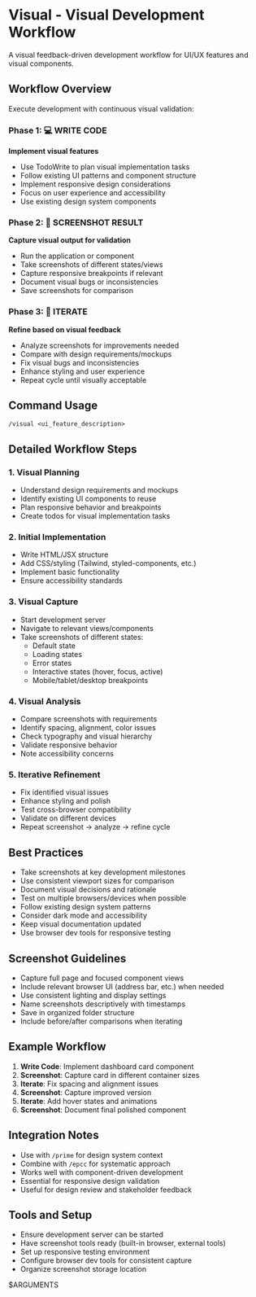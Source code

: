 # Visual - Visual Development Workflow

A visual feedback-driven development workflow for UI/UX features and visual components.

## Workflow Overview

Execute development with continuous visual validation:

### Phase 1: 💻 WRITE CODE

**Implement visual features**

- Use TodoWrite to plan visual implementation tasks
- Follow existing UI patterns and component structure
- Implement responsive design considerations
- Focus on user experience and accessibility
- Use existing design system components

### Phase 2: 📸 SCREENSHOT RESULT

**Capture visual output for validation**

- Run the application or component
- Take screenshots of different states/views
- Capture responsive breakpoints if relevant
- Document visual bugs or inconsistencies
- Save screenshots for comparison

### Phase 3: 🔄 ITERATE

**Refine based on visual feedback**

- Analyze screenshots for improvements needed
- Compare with design requirements/mockups
- Fix visual bugs and inconsistencies
- Enhance styling and user experience
- Repeat cycle until visually acceptable

## Command Usage

```
/visual <ui_feature_description>
```

## Detailed Workflow Steps

### 1. Visual Planning

- Understand design requirements and mockups
- Identify existing UI components to reuse
- Plan responsive behavior and breakpoints
- Create todos for visual implementation tasks

### 2. Initial Implementation

- Write HTML/JSX structure
- Add CSS/styling (Tailwind, styled-components, etc.)
- Implement basic functionality
- Ensure accessibility standards

### 3. Visual Capture

- Start development server
- Navigate to relevant views/components
- Take screenshots of different states:
  - Default state
  - Loading states
  - Error states
  - Interactive states (hover, focus, active)
  - Mobile/tablet/desktop breakpoints

### 4. Visual Analysis

- Compare screenshots with requirements
- Identify spacing, alignment, color issues
- Check typography and visual hierarchy
- Validate responsive behavior
- Note accessibility concerns

### 5. Iterative Refinement

- Fix identified visual issues
- Enhance styling and polish
- Test cross-browser compatibility
- Validate on different devices
- Repeat screenshot → analyze → refine cycle

## Best Practices

- Take screenshots at key development milestones
- Use consistent viewport sizes for comparison
- Document visual decisions and rationale
- Test on multiple browsers/devices when possible
- Follow existing design system patterns
- Consider dark mode and accessibility
- Keep visual documentation updated
- Use browser dev tools for responsive testing

## Screenshot Guidelines

- Capture full page and focused component views
- Include relevant browser UI (address bar, etc.) when needed
- Use consistent lighting and display settings
- Name screenshots descriptively with timestamps
- Save in organized folder structure
- Include before/after comparisons when iterating

## Example Workflow

1. **Write Code**: Implement dashboard card component
2. **Screenshot**: Capture card in different container sizes
3. **Iterate**: Fix spacing and alignment issues
4. **Screenshot**: Capture improved version
5. **Iterate**: Add hover states and animations
6. **Screenshot**: Document final polished component

## Integration Notes

- Use with `/prime` for design system context
- Combine with `/epcc` for systematic approach
- Works well with component-driven development
- Essential for responsive design validation
- Useful for design review and stakeholder feedback

## Tools and Setup

- Ensure development server can be started
- Have screenshot tools ready (built-in browser, external tools)
- Set up responsive testing environment
- Configure browser dev tools for consistent capture
- Organize screenshot storage location

$ARGUMENTS
